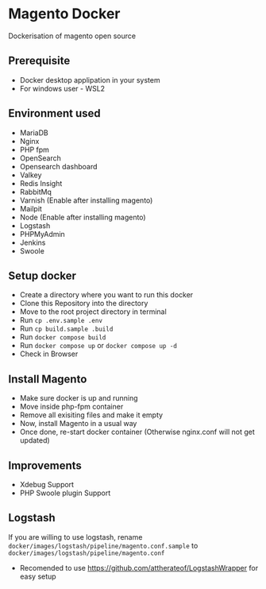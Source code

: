 # Magento Docker
Dockerisation of magento open source

## Prerequisite
- Docker desktop applipation in your system
- For windows user - WSL2

## Environment used
- MariaDB
- Nginx
- PHP fpm
- OpenSearch
- Opensearch dashboard
- Valkey
- Redis Insight
- RabbitMq
- Varnish (Enable after installing magento)
- Mailpit
- Node (Enable after installing magento)
- Logstash
- PHPMyAdmin
- Jenkins
- Swoole

## Setup docker
- Create a directory where you want to run this docker
- Clone this Repository into the directory
- Move to the root project directory in terminal
- Run `cp .env.sample .env`
- Run `cp build.sample .build`
- Run `docker compose build`
- Run `docker compose up` or `docker compose up -d`
- Check in Browser

## Install Magento 
- Make sure docker is up and running
- Move inside php-fpm container
- Remove all exisiting files and make it empty
- Now, install Magento in a usual way
- Once done, re-start docker container (Otherwise nginx.conf will not get updated)

## Improvements
- Xdebug Support
- PHP Swoole plugin Support 

## Logstash
If you are willing to use logstash, rename `docker/images/logstash/pipeline/magento.conf.sample` to `docker/images/logstash/pipeline/magento.conf`
- Recomended to use https://github.com/attherateof/LogstashWrapper for easy setup


